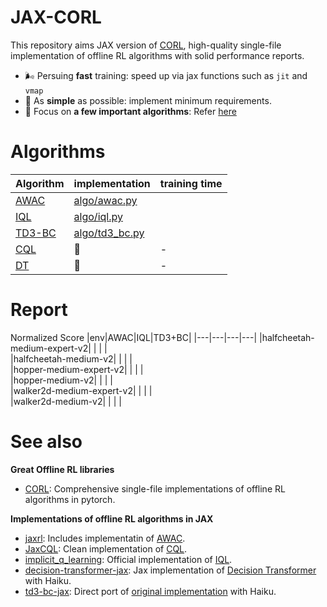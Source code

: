 # JAX-CORL
This repository aims JAX version of [CORL](https://github.com/tinkoff-ai/CORL), high-quality single-file implementation of offline RL algorithms with solid performance reports.
- 🌬️ Persuing **fast** training: speed up via jax functions such as `jit` and `vmap`
- 🔪 As **simple** as possible: implement minimum requirements.
- 💠 Focus on **a few important algorithms**: Refer [here](https://github.com/nissymori/JAX-CORL/blob/main/README.md#algorithms)

# Algorithms
|Algorithm|implementation|training time|
|---|---|---|
|[AWAC](https://arxiv.org/abs/2006.09359)| [algo/awac.py](https://github.com/nissymori/JAX-CORL/blob/main/algo/awac.py) ||
|[IQL](https://arxiv.org/abs/2110.06169)|  [algo/iql.py](https://github.com/nissymori/JAX-CORL/blob/main/algo/iql.py)   || 
|[TD3-BC](https://arxiv.org/pdf/2106.06860)| [algo/td3_bc.py](https://github.com/nissymori/JAX-CORL/blob/main/algo/td3bc.py)  ||  
|[CQL](https://arxiv.org/abs/2006.04779)| 🚧   |-|   
|[DT](https://arxiv.org/abs/2106.01345) | 🚧  |-| 




# Report

Normalized Score
|env|AWAC|IQL|TD3+BC|
|---|---|---|---|
|halfcheetah-medium-expert-v2|   |   |   |   
|halfcheetah-medium-v2|   |   |   |   
|hopper-medium-expert-v2|   |   |   |   
|hopper-medium-v2|   |   |   |   
|walker2d-medium-expert-v2|   |   |   |   
|walker2d-medium-v2|   |   |   |   

# See also
**Great Offline RL libraries**
- [CORL](https://github.com/tinkoff-ai/CORL): Comprehensive single-file implementations of offline RL algorithms in pytorch.

**Implementations of offline RL algorithms in JAX**
- [jaxrl](https://github.com/ikostrikov/jaxrl): Includes implementatin of [AWAC](https://arxiv.org/abs/2006.09359).
- [JaxCQL](https://github.com/young-geng/JaxCQL): Clean implementation of [CQL](https://arxiv.org/abs/2006.04779).
- [implicit_q_learning](https://github.com/ikostrikov/implicit_q_learning): Official implementation of [IQL](https://arxiv.org/abs/2110.06169).
- [decision-transformer-jax](https://github.com/yun-kwak/decision-transformer-jax): Jax implementation of [Decision Transformer](https://arxiv.org/abs/2106.01345) with Haiku.
- [td3-bc-jax](https://github.com/ethanluoyc/td3_bc_jax): Direct port of [original implementation](https://github.com/sfujim/TD3_BC) with Haiku.

